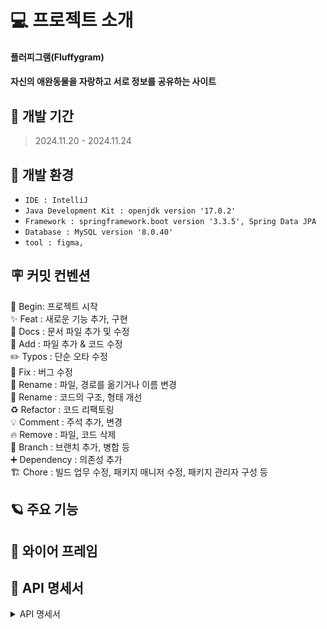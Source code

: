 
# 💻 프로젝트 소개
#### **플러피그램(Fluffygram)**
#### 자신의 애완동물을 자랑하고 서로 정보를 공유하는 사이트

## 🚀 개발 기간
> 2024.11.20 - 2024.11.24


## 🌱 개발 환경
- `IDE : IntelliJ`
- `Java Development Kit : openjdk version '17.0.2'`
- `Framework : springframework.boot version '3.3.5', Spring Data JPA`
- `Database : MySQL version '8.0.40'`
- `tool : figma, `

## 🪧 커밋 컨벤션
🎉 Begin: 프로젝트 시작 <br>
✨ Feat : 새로운 기능 추가, 구현<br>
📝 Docs : 문서 파일 추가 및 수정<br>
🔧 Add :  파일 추가 & 코드 수정<br>
✏️ Typos : 단순 오타 수정<br>
🐛 Fix : 버그 수정<br>
🚚 Rename : 파일, 경로를 옮기거나 이름 변경<br>
🎨 Rename : 코드의 구조, 형태 개선<br>
♻️ Refactor : 코드 리팩토링<br>
💡 Comment : 주석 추가, 변경<br>
🔥 Remove : 파일, 코드 삭제<br>
🔀 Branch : 브랜치 추가, 병합 등<br>
➕ Dependency : 의존성 추가<br>
🏗️ Chore : 빌드 업무 수정, 패키지 매니저 수정, 패키지 관리자 구성 등

## 🪐 주요 기능


## 📅 와이어 프레임

## 📑 API 명세서

<details>
<summary>API 명세서</summary>
<br/>

#### user


<table>
    <tr>
      <th scope="col">기능</td>
      <th scope="col">Method</td>
      <th scope="col">URL</th>
      <th scope="col">Request</td>
      <th scope="col">Response</td>
      <th scope="col">요쳥 변수</td>
      <th scope="col">request</td>
      <th scope="col">응답 변수</td>
      <th scope="col">response</td>
      <th scope="col">상태 코드</td>
    </tr>
    <tr>
      <td>사용자 생성</td>
      <td>POST </td>
      <td>/users/signup</td>
      <td></td>
      <td></td>
      <td>String email : 필수 0<br>
        String password : 필수 0<br>
       String userNicname : 필수 0<br>
      String phoneNumber : 필수 0<br>
      String profileImage : 필수 x</td>
      <td>requestBody(JSON) :
{
      "email " : "abcde@gmail.com",<br>
      "password" : "12345",<br>
      "userNicname " : "닉네임",<br>
     "phoneNumber " : "01012345678",<br>
     "profileImage" : "fdkjf39"<br>
 }</td>
 
      <td>requestBody(JSON) :
{<br>
      "email " : "abcde@gmail.com",<br>
      "password" : "12345",<br>
      "userNicname " : "닉네임",<br>
     "phoneNumber " : "01012345678",<br>
     "profileImage" : "fdkjf39"<br>
 }</td>
      <td>Long id : 필수 0<br>
String email : 필수 0<br>
String userNicname : 필수 0<br>
String phoneNumber : 필수 0<br>
String profileImage : 필수 x<br>
LocalDatetime createAt : 필수 0<br>
LocalDatetime modifyAt : 필수 0"</td>
      <td>
        {
      "id" : "1",<br>
      "email " : "abcde@gmail.com",<br>
      "userNicname " : "닉네임",<br>
     "phoneNumber " : "01012345678",<br>
     "profileImage" : "fdkjf39",<br>
    "create_at" : "2024-11-19 18:00:00",<br>
     "modify_at" : "2024-11-19 18:00:00"<br>
 }
      </td>
      <td>
        201: 생성 성공,<br> 
400: 잘못된 값 입력
      </td>
    </tr>
    <tr>
      <td>사용자 전체 조회</td>
      <td>GET</td>
      <td>/users</td>
      <td>Cookie :<br>
JSESSIONID= ${sessionId}</td>
<td></td>
<td>없음</td>
<td>없음</td>
      <td>list:<br>
Long id : 필수 0<br>
String email : 필수 0<br>
String userNicname : 필수 0<br>
String phoneNumber : 필수 0<br>
String profileImage : 필수 x<br>
LocalDatetime createAt : 필수 0<br>
LocalDatetime modifyAt : 필수 0</td>
      <td>[
{
      "id" : "1",<br>
      "email " : "abcde@gmail.com",<br>
      "userNicname " : "닉네임",<br>
     "phoneNumber " : "01012345678",<br>
     "profileImage" : "fdkjf39",<br>
    "create_at" : "2024-11-19 18:00:00",<br>
     "modifyAt " : "2024-11-19 18:00:00"<br>
 },<br>
{<br>
      "id" : "1",<br>
      "email " : "efgh@gmail.com",<br>
      "userNicname " : "닉네임2",<br>
     "phoneNumber " : "01012349876",<br>
     "profileImage" : "glwjfq",<br>
    "create_at" : "2024-11-19 18:00:00",<br>
     "modify_at" : "2024-11-19"<br>
 }<br>
]</td>
<td>200 : 정상<br>
400 : 잘못된 값 입력<br>
401 : 권한 없음 (로그인 인증 안됨)<br>
404 : 해당 데이터 없음</td>
    </tr>
    <tr>
      <td>사용자 단건 조회</td> 
      <td>GET</td>
      <td>/users/mypage/{id}</td>
      <td>Cookie :<br>
      JESSIONID = ${sessionId}</td>
      <td></td>
      <td>Long id : 필수 0</td>
      <td>PathVariable(param)<br>
{<br>
"id" : 1<br>
}</td>
      <td>Long id : 필수 0<br>
String email : 필수 0<br>
String userNicname : 필수 0<br>
String phoneNumber : 필수 0<br>
String profileImage : 필수 x<br>
LocalDatetime createAt : 필수 0<br>
LocalDatetime modifyAt : 필수 0</td>
      <td>
        {<br>
      "id" : "1",<br>
      "email " : "abcde@gmail.com",<br>
      "userNicname " : "닉네임",<br>
     "phoneNumber " : "01012345678",<br>
     "profileImage" : "fdkjf39",<br>
    "create_at" : "2024-11-19 18:00:00",<br>
     "modify_at" : "2024-11-19 18:00:00"<br>
 }
      </td>
      <td>
        200 : 정상<br>
400 : 잘못된 값 입력<br>
401 : 권한 없음 (로그인 인증 안됨)<br>
404 : 해당 데이터 없음<br>
      </td>
    </tr>
    <tr>
      <td>다른 사용자 프로필 조회</td>
      <td>GET</td>
      <td>/users/others/{id}</td>
      <td>Cookie :<br>
      JSESSIONID=${sessionId}</td>
      <td></td>
      <td>Long id : 필수 0</td>
      <td>
        PathVariable(param<br>
{<br>
"id" : 1<br>
}
      </td>
      <td>
      Long id : 필수 0<br>
String userNicname : 필수 0<br>
String profileImage : 필수 x<br>
LocalDatetime createAt : 필수 0<br>
LocalDatetime modifyAt : 필수 0<br>
      </td>
      <td>{<br>
      "id" : "1",<br>
      "userNicname " : "닉네임수정",<br>
     "profileImage" : "fdkjf39",<br>
    "create_at" : "2024-11-19 18:00:00",<br>
     "modify_at" : "2024-11-19 18:00:00"<br>
 }</td>
      <td>
        200 : 정상<br>
400 : 잘못된 값 입력<br>
404 : 해당 데이터 없음<br>
      </td>
    </tr>
    <tr>
      <td>사용자 삭제</td>
      <td>Delete</td>
      <td>/users/{id}</td>
      <td>Cookie :<br>
      JSESSIONID = ${sessionId}</td>
      <td></td>
      <td>Long id : 필수 0<br>
String password : 필수 0</td>
      
      <td>PathVariable(param)<br>
{<br>
"id" : 1<br>
},<br>
requestBody(JSON) :<br>
{<br>
     "password" : "!a123456"<br>
 }</td>
 <td></td>
 <td></td>
 <td>204 : 내용없음<br>
400 : 잘못된 값 입력<br>
401 : 권한 없음 (로그인 인증 안됨)<br>
404 : 해당 데이터 없음</td>
    </tr>
  </table>

<details>
<summary> 사용자 생성</summary>

  
|  기능  | method |URL|
|:----:|:------:|:---:|
| 사용자 생성 | POST  |/users/signup|

#### Request Eelements
|    파라미터    |   타입    | 필수 여부 |           설명           |
|:----------:|:-------:|:-----:|:----------------------:|
|   email    | String  |   Y   |         이메일          |
|  password  | String  |   Y   |         비밀번호          |
|  userNickname   | String  |   Y   |         유저 닉네임         |
|  phoneNumber  | String  |   Y   |         전화번호          |
|  profileImage   | String  |   N   |         사진첨부         |

#### Respons Eelements
| 파라미터  |   타입    | 필수 여부 |     설명 |
|:-----:|:-------:|:-----:|:------:|
| id | Integer |   Y   |         ID          |
|   email    | String  |   Y   |         이메일          |
|  userNickname  | String  |   Y   |         유저 닉네임          |
| profileImage | String |   N   |   사진 첨부   |
| create_at |  String   |   Y   | 일정 작성 일자 (datetime) |
| modify_at |  String   |   Y   | 일정 최종 수정 일자 (datetime) |




#### Schedule
|    기능    | method |URL|
|:--------:|:------:|:---:|
|  일정 생성   | POST  |/schedules|
| 일정 목록 조회 | GET  |/schedules|
| 일정 상세 조회 | GET  |/schedules/{Id}|
|  일정 수정   | PUT  |/schedules/{Id}|
|  일정 삭제   | DELETE  |/schedules/{Id}|

<details>
<summary> 일정 생성</summary>

|  기능  | method |URL|
|:----:|:------:|:---:|
| 일정 생성 | POST  |/schedules|

#### Request Eelements
|    파라미터    |   타입    | 필수 여부 |           설명           |
|:----------:|:-------:|:-----:|:----------------------:|
|   title    | String  |   Y   |         일정 제목          |
|  contents  | String  |   Y   |         일정 내용          |
|  user_id   | String  |   Y   |         사용자 ID         |

#### Respons Eelements
| 파라미터  |   타입    | 필수 여부 |     설명 |
|:-----:|:-------:|:-----:|:------:|
| id | Integer |   Y   |         일정 ID          |
|   title    | String  |   Y   |         일정 제목          |
|  contents  | String  |   Y   |         일정 내용          |
| created_at | String |   Y   |   일정 작성 일자(datetime)   |
| updated_at |  String   |   Y   | 일정 최종 수정 일자 (datetime) |


#### 요청 예시

```json
  {
      "title" : "제목입니다.",
      "contents" : "내용입니다.",
      "username" : "유저이름"
  }
```
#### 응답 예시
- Statue Code 201 Created [생성 성공]
```json
  {
      "id": 1,
      "title": "제목입니다.",
      "contents": "내용입니다."
  }
```
- Statue Code 400 Bad Request [잘못된 요청]
```json
  {
    "error": "일정 생성에 실패했습니다."
  }
```
</details>
</details>


## ⚙️ ERD

<details>
  
<summary>ERD</summary>

</details>


